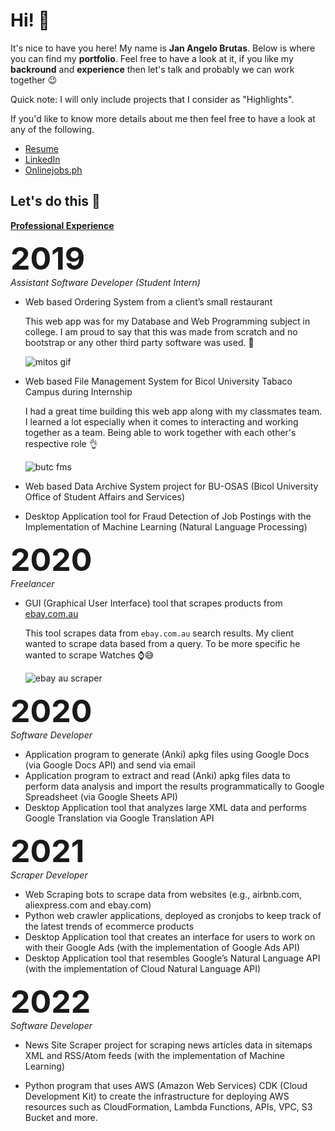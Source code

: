 <h1>Hi! 👋</h1>

It's nice to have you here! My name is **Jan Angelo Brutas**. Below is where you can find my **portfolio**. Feel free to have a look at it, if you like my **backround** and **experience** then let's talk and probably we can work together 😉

Quick note: I will only include projects that I consider as "Highlights".

If you'd like to know more details about me then feel free to have a look at any of the following.

- [Resume](https://www.facebook.com)
- [LinkedIn](https://www.linkedin.com/in/janangelobrutas/)
- [Onlinejobs.ph](https://www.onlinejobs.ph/jobseekers/info/1209320)


<h2>Let's do this 💪</h2>


**<ins>Professional Experience</ins>**

<strong style='font-size: 50px;'>2019</strong>  
*Assistant Software Developer (Student Intern)*

- Web based Ordering System from a client’s small
restaurant  

  This web app was for my Database and Web Programming subject in college. I am proud to say that this was made from scratch and no bootstrap or any other third party
  software was used. 🤯
  
  ![mitos gif](https://user-images.githubusercontent.com/55988471/213910493-15850c8c-fa7b-4eaf-8b72-871d4749c25a.gif)

- Web based File Management System for Bicol
University Tabaco Campus during Internship  

   I had a great time building this web app along with my classmates team. I learned a lot especially when it comes to interacting and working together as a team. Being able to work together with each other's respective role 👌
  
  ![butc fms](https://user-images.githubusercontent.com/55988471/213910863-9f51c2aa-c7e9-4677-97ef-27410007c602.gif)


- Web based Data Archive System project for BU-OSAS
(Bicol University Office of Student Affairs and Services)
- Desktop Application tool for Fraud Detection of Job
Postings with the Implementation of Machine
Learning (Natural Language Processing)


<strong style='font-size: 50px;'>2020</strong>  
*Freelancer*

- GUI (Graphical User Interface) tool that scrapes products from [ebay.com.au](https://www.ebay.com.au/)  

  This tool scrapes data from ``ebay.com.au`` search results. My client wanted to scrape data based from a query. To be more specific he wanted to scrape Watches ⌚😅 
  
  ![ebay au scraper](https://user-images.githubusercontent.com/55988471/213906882-cdb8bd46-deff-4f05-a033-c81ae9a778a2.png)





<strong style='font-size: 50px;'>2020</strong>  
*Software Developer*

- Application program to generate (Anki) apkg files
using Google Docs (via Google Docs API) and send via
email
- Application program to extract and read (Anki) apkg
files data to perform data analysis and import the
results programmatically to Google Spreadsheet (via
Google Sheets API)
- Desktop Application tool that analyzes large XML data
and performs Google Translation via Google
Translation API


<strong style='font-size: 50px;'>2021</strong>  
*Scraper Developer*

- Web Scraping bots to scrape data from websites (e.g.,
airbnb.com, aliexpress.com and ebay.com)
- Python web crawler applications, deployed as
cronjobs to keep track of the latest trends of ecommerce products
- Desktop Application tool that creates an interface for
users to work on with their Google Ads (with the
implementation of Google Ads API)
- Desktop Application tool that resembles Google’s
Natural Language API (with the implementation of
Cloud Natural Language API)


<strong style='font-size: 50px;'>2022</strong>  
*Software Developer*

- News Site Scraper project for scraping news articles
data in sitemaps XML and RSS/Atom feeds (with the
implementation of Machine Learning)

- Python program that uses AWS (Amazon Web
Services) CDK (Cloud Development Kit) to create the
infrastructure for deploying AWS resources such as
CloudFormation, Lambda Functions, APIs, VPC, S3
Bucket and more.

